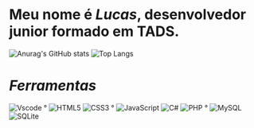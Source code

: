 # **Meu nome é *Lucas*, desenvolvedor junior formado em TADS.**

![Anurag's GitHub stats](https://github-readme-stats.vercel.app/api?username=lucaswyassumoto&theme=swift&show_icons=true)
![Top Langs](https://github-readme-stats.vercel.app/api/top-langs/?username=lucaswyassumoto&layout=compact&theme=default)

# ***Ferramentas***

![Vscode](https://img.shields.io/badge/Vscode-007ACC?style=for-the-badge&logo=visual-studio-code&logoColor=white) °
![HTML5](https://img.shields.io/badge/HTML5-E34F26?style=for-the-badge&logo=html5&logoColor=white)
![CSS3](https://img.shields.io/badge/CSS3-1572B6?style=for-the-badge&logo=css3&logoColor=white) °
![JavaScript](https://img.shields.io/badge/JavaScript-F7DF1E?style=for-the-badge&logo=javascript&logoColor=black)
![C#](https://img.shields.io/badge/C%23-239120?style=for-the-badge&logo=c-sharp&logoColor=white)
![PHP](https://img.shields.io/badge/PHP-777BB4?style=for-the-badge&logo=php&logoColor=white) °
![MySQL](https://img.shields.io/badge/MySQL-00000F?style=for-the-badge&logo=mysql&logoColor=white)
![SQLite](https://img.shields.io/badge/SQLite-000?style=for-the-badge&logo=sqlite&logoColor=07405E)
